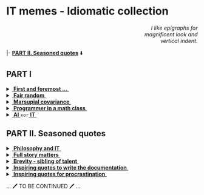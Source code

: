 # IT memes - Idiomatic collection

<div dir="rtl"><i>I like epigraphs for<br/>magnificent look and<br>.vertical indent</i></div>

|- [**PART&nbsp;II. Seasoned quotes**](#part-ii-seasoned-quotes) ⬇️

## PART I

<details>
<summary><ins>&nbsp;<b>First and foremost ...</b>&nbsp;</ins></summary>
&nbsp;
  
![West meets East](https://img.shields.io/badge/West_meets-East-yellow) ![Mobilis in Mobili](https://img.shields.io/badge/Mobilis-in_Mobili-blue)

[![... then IT must be a waterfall.](../_rsc/_img/memes/ITLearnWaterfall_horiz.png)](../../../software/)

The grains of truth in this wisdom:

* No other knowledge erodes so quickly as the IT tech stack - languages/scripts, markup, frameworks, and their IDEs, UX styles emerge, submerge, and mutate with the year's pace.<sup>:violin:</sup>
* In the orthogonal  (to time) dimension a developer can't stick to a favorite syntax and must be fluent in a wide techno spectrum.

&nbsp;&nbsp;&nbsp;&nbsp;&nbsp;&nbsp;<sup>:violin:</sup> <sub>Javascript/HTML, which one learned in 2000, remains only as basic syntax. It went through numerous libs, polyfills, jQuery, and other cool tools and at the moment transformed into single-page frameworks, which rule the web dev.</sub>

**Escape?**

> Don't swim against the current. Stay in the river, become the river; and the river is already going to the sea. This is the great teaching.\
— Rajneesh, aka Osho (1931-1990)

Translated east-to-west this means: find a sinecure in a big company.

---------
</details>

<details>
<summary><ins>&nbsp;<b>Fair random</b>&nbsp;</ins></summary>
&nbsp;

![true random](https://img.shields.io/badge/truly-random-yellow) ![new GUID](https://img.shields.io/badge/secure-nonce-blue) 

[![Guaranted random by fair dice roll](../_rsc/_img/memes/IT-meme.random-number.png)](https://github.com/Kyriosity/read-write/tree/main/README%2B/pencraft/README%2B/_rsc)

---------
</details>

<details>
<summary><ins>&nbsp;<b>Marsupial covariance</b>&nbsp;</ins></summary>
&nbsp;

![DRY principle](https://img.shields.io/badge/clean_code-Oz-cyan)  ![clean code](https://img.shields.io/badge/DRY-🇦🇺-yellow) ![fact check](https://img.shields.io/badge/Fact❓-Check❗-green)  

Original study: https://www.snopes.com/fact-check/shoot-me-kangaroo-down-sport/

([downloaded copy](../_rsc/_backup/ref/Marsupial/) if the URL doesn't work)

---------
</details>

<details>
<summary><ins>&nbsp;<b>Programmer in a math class</b>&nbsp;</ins></summary>
&nbsp;

![IT meets math](https://img.shields.io/badge/CTRL+F-X-blue) ![IT meets math](https://img.shields.io/badge/IT_meets-math-yellow)

[![Here is X. Calm down Pythagoras](../_rsc/_img/memes/PythagoreanTheorem_findX.jpg)](https://github.com/Kyriosity/read-write/tree/main/README%2B/pencraft/README%2B/_rsc)

Justified, ability in exact sciences is no longer a prerequisite for applied programming. It's right to find a sorting algorithm implementation rather than to write one own.

---------
</details>

<details>
<summary><ins>&nbsp;<b>AI</b>&nbsp;</ins><code>xor</code><ins>&nbsp;<b>IT</b>&nbsp;</ins></summary>
&nbsp;

![Cheat GPT](https://img.shields.io/badge/Bridge-in_time-blue) ![Cheat GPT](https://img.shields.io/badge/Cheat-GPT-yellow) ![Stochastic Sam](https://img.shields.io/badge/Stochastic-🦜-white) 

[![AI: 1500s vs 2020s](../_rsc/_img/memes/AI_medieval_now-spot_the_diff.jpg)](https://github.com/Kyriosity/read-write/tree/main/README%2B/pencraft/README%2B/_rsc)

P.S. I swear that concocting this collage I was unaware of _Hubert Dreyfus_'s "Alchemy and AI", 1965. 

---

</details>

## PART II. Seasoned quotes

<details>
<summary><ins>&nbsp;<b>Philosophy and IT</b>&nbsp;</ins></summary>
&nbsp;

![Kant quote](https://img.shields.io/badge/Dare_to-know!-scarlet)

_Immanuel Kant_ for domain-driven design
> The only **objects** of practical reason are therefore those of good and evil.\
> For by the former is meant an object necessarily desired according to a principle of reason;\
by the latter one necessarily shunned, also according to a principle of reason.

No mockery but a modest tribute to the 300th birthday of the considered one of the greatest philosophers.

<sup>🇩🇪</sup> <sub>Original: _Die alleinigen Objekte einer praktischen Vernunft sind also die vom Guten und Bösen. 
Denn durch das erstere versteht man einen notwendigen Gegenstand des Begehrungs-, 
durch das zweite des Verabscheuungsvermögens, beides aber nach einem Prinzip der Vernunft._\
_**Kritik der praktischen Vernunft, 1788**_<sub>

---------
</details>

<details>
<summary><ins>&nbsp;<b>Full story matters</b>&nbsp;</ins></summary>
  &nbsp;
  
> Where a calculator like ENIAC today is equipped with 18'000 vacuum tubes and weighs 30 tons, **computers in the future may** have only 1'000 vacuum tubes and perhaps **weigh only 1½ tons**.\
_Popular Mechanics, March 1949_

Wrongly quoted as futuristic cringe, it wasn't.

The same magazine over seven decades later: "Fully transistorized computer, the IBM 608, hit the market in late 1957. It weighed 1.2 tons."

---
</details>

<details>
<summary><ins>&nbsp;<b>Brevity - sibling of talent</b>&nbsp;</ins></summary>
  &nbsp;
  
![West meets East](https://img.shields.io/badge/West_meets-East-yellow)

> **Do only what only you can do.**\
&nbsp;\
_Edsger W. Dijkstra (1930-2002),_\
_computer scientist, known i.a. for Dijkstra's algorithm._

Not only the East grant us profound and eloquent teaching! What about this Mr. Kipling*? 

&nbsp;&nbsp;&nbsp;&nbsp;* <sub>"East is East, and West is West, and never the twain shall meet..."</sub>

---
</details>

<details>
<summary><ins>&nbsp;<b>Inspiring quotes to write the documentation</b>&nbsp;</ins></summary>
  &nbsp;

> **There's no such freak who wouldn't find a mate and there's**\
**no such nonsense that wouldn't find a proper reader.**\
_Anton Chekhov_ (1860-1904), "Rules for novice writers"

> **Epistula non erubescit**\
_Marcus Tullius Cicero_ (106-43 BC)

> **Write what you <s>want</s> know.**\
_Mark Twain_ (1835-1910)

> **If they give you lined paper, write the other way.**\
_Juan Ramón Jiménez_ (1881-1958), 1956 Nobel Prize in Literature\
**So I invented the Monospace.**\
_George Williams_ (*assumed)

> **Gimme that torch, now!**\
_Ray Bradbury_ (1920-2012)\
on reading the _Twilight_ series,\
*assumed

---
</details>

<details>
<summary><ins>&nbsp;<b>Inspiring quotes for procrastination</b>&nbsp;</ins></summary>
&nbsp;

Shall i refactor ⬇️

> Sometimes it's better to curse in the darkness than to light a single candle.

Attributed to _Ferdinand von Zepellin_ or _von Hindenburg_

---
</details>

... :pen: TO BE CONTINUED :pen: ...
